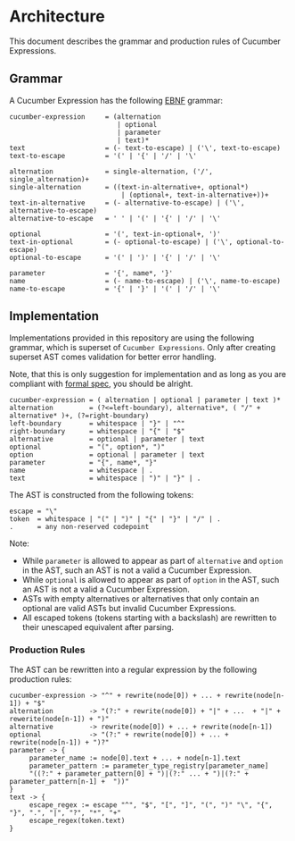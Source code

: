 # Architecture

This document describes the grammar and production rules of Cucumber Expressions.

## Grammar

A Cucumber Expression has the following [EBNF](https://en.wikipedia.org/wiki/Extended_Backus%E2%80%93Naur_form) grammar:

```ebnf
cucumber-expression     = (alternation
                           | optional
                           | parameter
                           | text)*
text                    = (- text-to-escape) | ('\', text-to-escape)
text-to-escape          = '(' | '{' | '/' | '\' 

alternation             = single-alternation, ('/', single_alternation)+
single-alternation      = ((text-in-alternative+, optional*) 
                            | (optional+, text-in-alternative+))+
text-in-alternative     = (- alternative-to-escape) | ('\', alternative-to-escape)
alternative-to-escape   = ' ' | '(' | '{' | '/' | '\'

optional                = '(', text-in-optional+, ')'
text-in-optional        = (- optional-to-escape) | ('\', optional-to-escape)
optional-to-escape      = '(' | ')' | '{' | '/' | '\'

parameter               = '{', name*, '}'
name                    = (- name-to-escape) | ('\', name-to-escape)
name-to-escape          = '{' | '}' | '(' | '/' | '\'
```

## Implementation

Implementations provided in this repository are using the following grammar, which is superset of `Cucumber Expressions`. Only after creating superset AST comes validation for better error handling. 

Note, that this is only suggestion for implementation and as long as you are compliant with [formal spec](#Grammar), you should be alright. 

```ebnf
cucumber-expression = ( alternation | optional | parameter | text )*
alternation         = (?<=left-boundary), alternative*, ( "/" + alternative* )+, (?=right-boundary)
left-boundary       = whitespace | "}" | "^"
right-boundary      = whitespace | "{" | "$"
alternative         = optional | parameter | text
optional            = "(", option*, ")"
option              = optional | parameter | text
parameter           = "{", name*, "}"
name                = whitespace | .
text                = whitespace | ")" | "}" | .
```

The AST is constructed from the following tokens:

```ebnf
escape = "\"
token  = whitespace | "(" | ")" | "{" | "}" | "/" | .
.      = any non-reserved codepoint
```

Note:
 * While `parameter` is allowed to appear as part of `alternative` and
  `option` in the AST, such an AST is not a valid a Cucumber Expression.
 * While `optional` is allowed to appear as part of `option` in the AST,
   such an AST is not a valid a Cucumber Expression.
 * ASTs with empty alternatives or alternatives that only
   contain an optional are valid ASTs but invalid Cucumber Expressions.
 * All escaped tokens (tokens starting with a backslash) are rewritten to their
   unescaped equivalent after parsing.

### Production Rules

The AST can be rewritten into a regular expression by the following production
rules:

```
cucumber-expression -> "^" + rewrite(node[0]) + ... + rewrite(node[n-1]) + "$"
alternation         -> "(?:" + rewrite(node[0]) + "|" + ...  + "|" + rewerite(node[n-1]) + ")"
alternative         -> rewrite(node[0]) + ... + rewrite(node[n-1])
optional            -> "(?:" + rewrite(node[0]) + ... + rewrite(node[n-1]) + ")?"
parameter -> {
     parameter_name := node[0].text + ... + node[n-1].text
     parameter_pattern := parameter_type_registry[parameter_name]
     "((?:" + parameter_pattern[0] + ")|(?:" ... + ")|(?:" + parameter_pattern[n-1] +  "))"
}
text -> {
     escape_regex := escape "^", "$", "[", "]", "(", ")" "\", "{", "}", ".", "|", "?", "*", "+"
     escape_regex(token.text)
}
```
